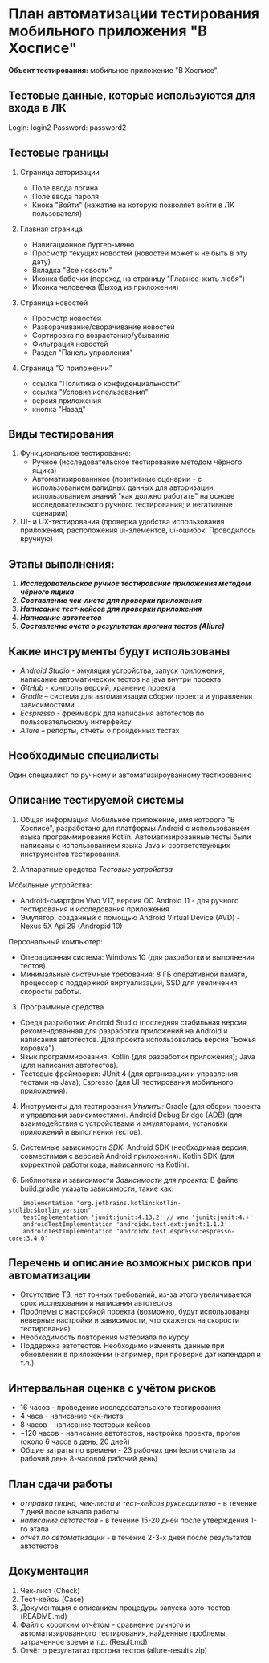 # План автоматизации тестирования мобильного приложения "В Хосписе"

**Объект тестирования:** мобильное приложение "В Хосписе".

## Тестовые данные, которые используются для входа в ЛК
Login: login2
Password: password2

## Тестовые границы
1. Страница авторизации
   - Поле ввода логина
   - Поле ввода пароля
   - Кнока "Войти" (нажатие на которую позволяет войти в ЛК пользователя)

2. Главная страница
   - Навигационное бургер-меню
   - Просмотр текущих новостей (новостей может и не быть в эту дату)
   - Вкладка "Все новости"
   - Иконка бабочки (переход на страницу "Главное-жить любя")
   - Иконка человечка (Выход из приложения)

3. Страница новостей
   - Просмотр новостей
   - Разворачивание/сворачивание новостей
   - Сортировка по возрастанию/убыванию
   - Фильтрация новостей
   - Раздел "Панель управления"

4. Страница "О приложении"
   - ссылка "Политика о конфиденциальности"
   - ссылка "Условия использования"
   - версия приложения
   - кнопка "Назад"

## Виды тестирования
1. Функциональное тестирование: 
   - Ручное (исследовательское тестирование методом чёрного ящика)
   - Автоматизированнное (позитивные сценарии - с использованием валидных данных для авторизации, использованием знаний "как должно работать" на основе исследовательского ручного тестирования; и негативные сценарии)
2. UI- и UX-тестирования (проверка удобства использования приложения, расположения ui-элементов, ui-ошибок. Проводилось вручную)

## Этапы выполнения:

1. ***Исследовательское ручное тестирование приложения методом чёрного ящика***
2. ***Составление чек-листа для проверки приложения***
3. ***Написание тест-кейсов для проверки приложения***
4. ***Написание автотестов***
5. ***Составление очета о результатах прогона тестов (Allure)***

## Какие инструменты будут использованы

* *Android Studio* - эмуляция устройства, запуск приложения, написание автоматических тестов на java внутри проекта
* *GitHub* - контроль версий, хранение проекта
* *Gradle* – система для автоматизации сборки проекта и управления зависимостями
* *Ecspresso* - фреймворк для написания автотестов по пользовательскому интерфейсу
* *Allure* – репорты, отчёты о пройденных тестах

## Необходимые специалисты
Один специалист по ручному и автоматизироуванному тестированию

## Описание тестируемой системы

1. Общая информация
Мобильное приложение, имя которого "В Хосписе", разработано для платформы Android с использованием языка программирования Kotlin. Автоматизированные тесты были написаны с использованием языка Java и соответствующих инструментов тестирования.

2. Аппаратные средства
*Тестовые устройства*

Мобильные устройства:
- Android-смартфон Vivo V17, версия ОС Android 11 - для ручного тестирования и исследования приложения
- Эмулятор, созданный с помощью Android Virtual Device (AVD)  - Nexus 5X Api 29 (Andropid 10)

Персональный компьютер:
- Операционная система: Windows 10 (для разработки и выполнения тестов).
- Минимальные системные требования: 8 ГБ оперативной памяти, процессор с поддержкой виртуализации, SSD для увеличения скорости работы.

3. Программные средства
- Среда разработки: Android Studio (последняя стабильная версия, рекомендованная для разработки приложений на Android и написания автотестов. Для проекта использовалась версия "Божья коровка").
- Язык программирования: Kotlin (для разработки приложения); Java (для написания автотестов).
- Тестовые фреймворки: JUnit 4 (для организации и управления тестами на Java); Espresso (для UI-тестирования мобильного приложения).

4. Инструменты для тестирования
*Утилиты:*
Gradle (для сборки проекта и управления зависимостями).
Android Debug Bridge (ADB) (для взаимодействия с устройствами и эмуляторами, установки приложений и выполнения тестов).

5. Системные зависимости
*SDK:*
Android SDK (необходимая версия, совместимая с версией Android приложения).
Kotlin SDK (для корректной работы кода, написанного на Kotlin).

6. Библиотеки и зависимости
*Зависимости для проекта:*
В файле build.gradle указать зависимости, такие как:
```
    implementation "org.jetbrains.kotlin:kotlin-stdlib:$kotlin_version"
    testImplementation 'junit:junit:4.13.2' // или 'junit:junit:4.+'
    androidTestImplementation 'androidx.test.ext:junit:1.1.3'
    androidTestImplementation 'androidx.test.espresso:espresso-core:3.4.0'
```

## Перечень и описание возможных рисков при автоматизации 

* Отсутствие ТЗ, нет точных требований, из-за этого увеличивается срок исследования и написания автотестов.
* Проблемы с настройкой проекта (возможно, будут использованы неверные настройки и зависимости, что скажется на скорости тестирования)
* Необходимость повторения материала по курсу
* Поддержка автотестов. Необходимо изменять данные при обновлении в приложении (например, при проверке дат календаря и т.п.)

## Интервальная оценка с учётом рисков

* 16 часов - проведение исследовательского тестирования
* 4 часа - написание чек-листа
* 8 часов - написание тестовых кейсов
* ~120 часов - написание автотестов, настройка проекта, прогон (около 6 часов в день, 20 дней)
* Общие затраты по времени - 23 рабочих дня (если считать за рабочий день 8-часовой рабочий день)

## План сдачи работы

* *отправка плана, чек-листа и тест-кейсов руководителю* - в течение 7 дней после начала работы
* *написание автотестов* - в течение 15-20 дней после утверждения 1-го этапа
* *отчёт по автоматизации* - в течение 2-3-х дней после результатов автотестов

## Документация
1. Чек-лист (Check)
2. Тест-кейсы (Case)
3. Документация с описанием процедуры запуска авто-тестов (README.md)
4. Файл с коротким отчётом - сравнение ручного и автоматизированного тестирования, найденные проблемы, затраченное время и т.д. (Result.md)
5. Отчёт о результатах прогона тестов (allure-results.zip)
